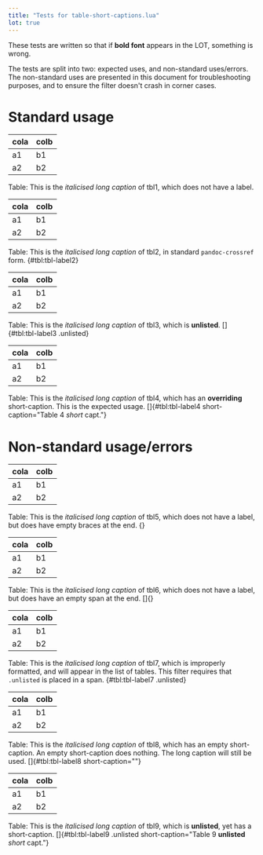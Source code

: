 ```yaml
---
title: "Tests for table-short-captions.lua"
lot: true
---
```


These tests are written so that if **bold font** appears in the LOT, something is wrong.

The tests are split into two: expected uses, and non-standard uses/errors.  
The non-standard uses are presented in this document for troubleshooting purposes, and to ensure the filter doesn't crash in corner cases.

# Standard usage

| cola | colb |
| ---- | ---- |
| a1   | b1   |
| a2   | b2   |

Table: This is the *italicised long caption* of tbl1, which does not have a label.


| cola | colb |
| ---- | ---- |
| a1   | b1   |
| a2   | b2   |

Table: This is the *italicised long caption* of tbl2, in standard `pandoc-crossref` form.  {#tbl:tbl-label2}


| cola | colb |
| ---- | ---- |
| a1   | b1   |
| a2   | b2   |

Table: This is the *italicised long caption* of tbl3, which is **unlisted**.  []{#tbl:tbl-label3 .unlisted}


| cola | colb |
| ---- | ---- |
| a1   | b1   |
| a2   | b2   |

Table: This is the *italicised long caption* of tbl4, which has an **overriding** short-caption. This is the expected usage.  []{#tbl:tbl-label4 short-caption="Table 4 *short* capt."}


# Non-standard usage/errors

| cola | colb |
| ---- | ---- |
| a1   | b1   |
| a2   | b2   |

Table: This is the *italicised long caption* of tbl5, which does not have a label, but does have empty braces at the end.  {}


| cola | colb |
| ---- | ---- |
| a1   | b1   |
| a2   | b2   |

Table: This is the *italicised long caption* of tbl6, which does not have a label, but does have an empty span at the end.  []{}


| cola | colb |
| ---- | ---- |
| a1   | b1   |
| a2   | b2   |

Table: This is the *italicised long caption* of tbl7, which is improperly formatted, and will appear in the list of tables. This filter requires that `.unlisted` is placed in a span.  {#tbl:tbl-label7 .unlisted}


| cola | colb |
| ---- | ---- |
| a1   | b1   |
| a2   | b2   |

Table: This is the *italicised long caption* of tbl8, which has an empty short-caption. An empty short-caption does nothing. The long caption will still be used.  []{#tbl:tbl-label8 short-caption=""}


| cola | colb |
| ---- | ---- |
| a1   | b1   |
| a2   | b2   |

Table: This is the *italicised long caption* of tbl9, which is **unlisted**, yet has a short-caption.  []{#tbl:tbl-label9 .unlisted short-caption="Table 9 **unlisted** *short* capt."}
